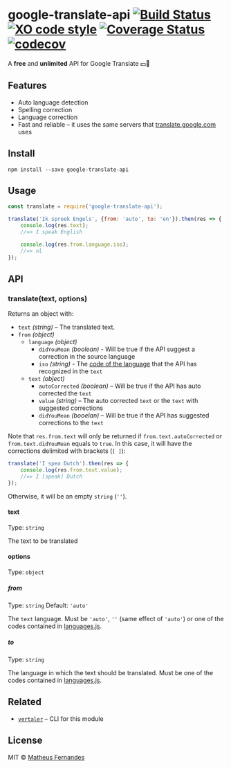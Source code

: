 # google-translate-api [![Build Status](https://travis-ci.org/matheuss/google-translate-api.svg?branch=master)](https://travis-ci.org/matheuss/google-translate-api) [![XO code style](https://img.shields.io/badge/code_style-XO-5ed9c7.svg)](https://github.com/sindresorhus/xo) [![Coverage Status](https://coveralls.io/repos/github/matheuss/google-translate-api/badge.svg?branch=master)](https://coveralls.io/github/matheuss/google-translate-api?branch=master) [![codecov](https://codecov.io/gh/matheuss/google-translate-api/branch/master/graph/badge.svg)](https://codecov.io/gh/matheuss/google-translate-api)

A **free** and **unlimited** API for Google Translate :dollar::no_entry_sign:

## Features 

- Auto language detection
- Spelling correction
- Language correction 
- Fast and reliable – it uses the same servers that [translate.google.com](https://translate.google.com) uses

## Install 

```
npm install --save google-translate-api
```

## Usage

``` js
const translate = require('google-translate-api');

translate('Ik spreek Engels', {from: 'auto', to: 'en'}).then(res => {
    console.log(res.text);
    //=> I speak English

    console.log(res.from.language.iso);
    //=> nl
});
```

## API

### translate(text, options)

Returns an object with:

- `text` *(string)* – The translated text.
- `from` *(object)*
  - `language` *(object)*
    - `didYouMean` *(boolean)* - Will be true if the API suggest a correction in the source language
    - `iso` *(string)* - The [code of the language](https://github.com/matheuss/google-translate-api/blob/master/languages.js) that the API has recognized in the `text`
  - `text` *(object)*
    - `autoCorrected` *(boolean)* – Will be true if the API has auto corrected the `text`
    - `value` *(string)* – The auto corrected `text` or the `text` with suggested corrections
    - `didYouMean` *(booelan)* – Will be true if the API has suggested corrections to the `text`

Note that `res.from.text` will only be returned if `from.text.autoCorrected` or `from.text.didYouMean` equals to `true`. In this case, it will have the corrections delimited with brackets (`[ ]`): 
``` js
translate('I spea Dutch').then(res => {
    console.log(res.from.text.value);
    //=> I [speak] Dutch
});
```
Otherwise, it will be an empty `string` (`''`).

#### text

Type: `string`

The text to be translated

#### options

Type: `object`

##### from

Type: `string` Default: `'auto'`

The `text` language. Must be `'auto'`, `''` (same effect of `'auto'`)  or one of the codes contained in [languages.js](https://github.com/matheuss/google-translate-api/blob/master/languages.js).

##### to

Type: `string` 

The language in which the text should be translated. Must be one of the codes contained in [languages.js](https://github.com/matheuss/google-translate-api/blob/master/languages.js).

## Related
- [`vertaler`](https://github.com/matheuss/vertaler) – CLI for this module


## License

MIT © [Matheus Fernandes](http://matheus.top)
